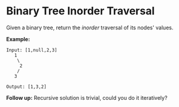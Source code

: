 # Binary Tree Inorder Traversal

Given a binary tree, return the _inorder_ traversal of its nodes' values.

**Example:**

```pseudo
Input: [1,null,2,3]
   1
    \
     2
    /
   3

Output: [1,3,2]
```

**Follow up:** Recursive solution is trivial, could you do it iteratively?
